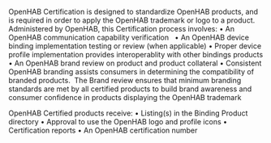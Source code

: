 OpenHAB Certification is designed to standardize OpenHAB products, and is required in order to apply the OpenHAB trademark or logo to a product.
 
Administered by OpenHAB, this Certification process involves:
	•	An OpenHAB communication capability verification  
	•	An OpenHAB device binding implementation testing or review (when applicable)
	•	Proper device profile implementation provides interoperablity with other bindings products
	•	An OpenHAB brand review on product and product collateral
	•	Consistent OpenHAB branding assists consumers in determining the compatibility of branded products.  The Brand review ensures that minimum branding standards are met by all certified products to build brand awareness and consumer confidence in products displaying the OpenHAB trademark 

OpenHAB Certified products receive:
	•	Listing(s) in the Binding Product directory
	•	Approval to use the OpenHAB logo and profile icons
	•	Certification reports
	•	An OpenHAB certification number

